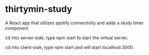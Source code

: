 # thirtymin-study
A React app that utilizes spotify connectivity and adds a study timer component

cd into server-side, type npm start to start the virtual server.


cd into client-side, type npm start and will start localhost:3000.
